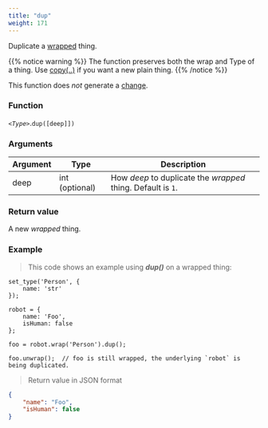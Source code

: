 ```yaml
---
title: "dup"
weight: 171
---
```


Duplicate a [wrapped](../) thing.

{{% notice warning %}}
The function preserves both the wrap and Type of a thing. Use [copy(..)](../copy) if you want a new plain thing.
{{% /notice %}}

This function does *not* generate a [change](../../../overview/changes).

### Function

*`<Type>`*.`dup([deep]])`

### Arguments

Argument | Type | Description
-------- | ---- | -----------
deep | int (optional) | How *deep* to duplicate the *wrapped* thing. Default is `1`.

### Return value

A new *wrapped* thing.

### Example

> This code shows an example using ***dup()*** on a wrapped thing:

```thingsdb,json_response
set_type('Person', {
    name: 'str'
});

robot = {
    name: 'Foo',
    isHuman: false
};

foo = robot.wrap('Person').dup();

foo.unwrap();  // foo is still wrapped, the underlying `robot` is being duplicated.
```

> Return value in JSON format

```json
{
    "name": "Foo",
    "isHuman": false
}
```


